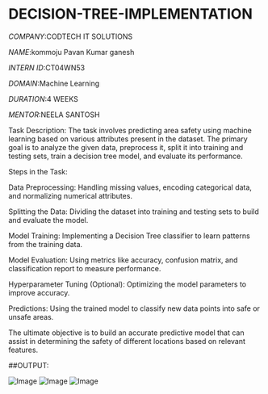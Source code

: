 # DECISION-TREE-IMPLEMENTATION

*COMPANY*:CODTECH IT SOLUTIONS 

*NAME*:kommoju Pavan Kumar ganesh

*INTERN ID*:CT04WN53

*DOMAIN*:Machine Learning

*DURATION*:4 WEEKS

*MENTOR*:NEELA SANTOSH

Task Description:
The task involves predicting area safety using machine learning based on various attributes present in the dataset. The primary goal is to analyze the given data, preprocess it, split it into training and testing sets, train a decision tree model, and evaluate its performance.

Steps in the Task:

Data Preprocessing: Handling missing values, encoding categorical data, and normalizing numerical attributes.

Splitting the Data: Dividing the dataset into training and testing sets to build and evaluate the model.

Model Training: Implementing a Decision Tree classifier to learn patterns from the training data.

Model Evaluation: Using metrics like accuracy, confusion matrix, and classification report to measure performance.

Hyperparameter Tuning (Optional): Optimizing the model parameters to improve accuracy.

Predictions: Using the trained model to classify new data points into safe or unsafe areas.


The ultimate objective is to build an accurate predictive model that can assist in determining the safety of different locations based on relevant features.

##OUTPUT:


![Image](https://github.com/user-attachments/assets/cfb0a5be-51fc-4115-bf88-3e6d95332c59)
![Image](https://github.com/user-attachments/assets/e1dfc9b1-a050-48fb-a5ba-36b32bbddd17)
![Image](https://github.com/user-attachments/assets/7bc88cc8-4cc4-40cf-a8f8-55ddd8f7e1db)




